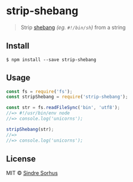 # strip-shebang

> Strip [shebang](https://en.wikipedia.org/wiki/Shebang_(Unix)) *(eg. `#!/bin/sh`)* from a string


## Install

```
$ npm install --save strip-shebang
```


## Usage

```js
const fs = require('fs');
const stripShebang = require('strip-shebang');

const str = fs.readFileSync('bin', 'utf8');
//=> #!/usr/bin/env node
//=> console.log('unicorns');

stripShebang(str);
//=>
//=> console.log('unicorns');
```


## License

MIT © [Sindre Sorhus](http://sindresorhus.com)
